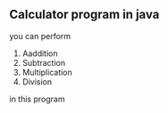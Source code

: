 Calculator program in java
---------------------------
you can perform 

1. Aaddition
2. Subtraction
3. Multiplication
4. Division

in this program


